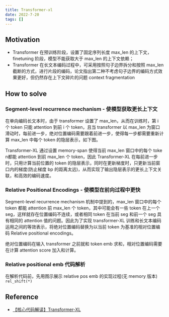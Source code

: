 ```yaml
---
title: Transformer-xl
date: 2022-7-20
tags: []
---
```


## Motivation

- Transformer 在预训练阶段，设置了固定序列长度 max_len 的上下文，finetuning 阶段，模型不能获取大于 max_len 的上下文依赖；
- Transformer 在长文本编码过程中，可采用按照句子边界拆分和按照 max_len 截断的方式，进行片段的编码，论文指出第二种不考虑句子边界的编码方式效果更好，但仍然存在上下文碎片的问题 context fragmentation

## How to solve

### Segment-level recurrence mechanism - 使模型获取更长上下文

在单向编码长文本时，由于 transformer 设置了 max_len，从而在训练时，第 i 个 token 只能 attention 到前 i 个 token，且当 transformer 以 max_len 为窗口滑动时，每前进一步，绝对位置编码需要跟着前进一步，使得每一步都需要重新计算 max_len 中每个 token 的隐层表示，如下图。

Transformer-XL 通过设置 memory-span 使得当前 max_len 窗口中的每个 toke n都能 attention 到前 max_len 个 token，因此 Transformer-XL 在每前进一步时，只用计算当前位置的 token 的隐层表示，同时在更新梯度时，只更新当前窗口内的梯度(防止梯度 bp 的距离太远)，从而实现了输出隐层表示的更长上下文关联，和高效的编码速度。

### Relative Positional Encodings - 使模型在前向过程中更快

Segment-level recurrence mechanism 机制中提到的，max_len 窗口中的每个 token 都能 attention 前 max_len 个 token，其中可能会有一些 token 在上一个 seg，这样就存在位置编码不连续，或者相同 token 在当前 seg 和前一个 seg 具有相同的 attention 值的问题。因此为了实现 transformer-XL 训练和长文本编码运用之间的等效表示，将绝对位置编码替换为以当前 token 为基准的相对位置编码 Relative positional encodings。

绝对位置编码在输入 transformer 之前就和 token emb 求和，相对位置编码需要在计算 attention score 加入和计算。

### Relative positional emb 代码解析

在解析代码前，先用图示展示 relative pos emb 的实现过程(无 memory 版本) `rel_shift(*)`



## Reference

- [【核心代码解读】Transformer-XL](https://zhuanlan.zhihu.com/p/74485142)